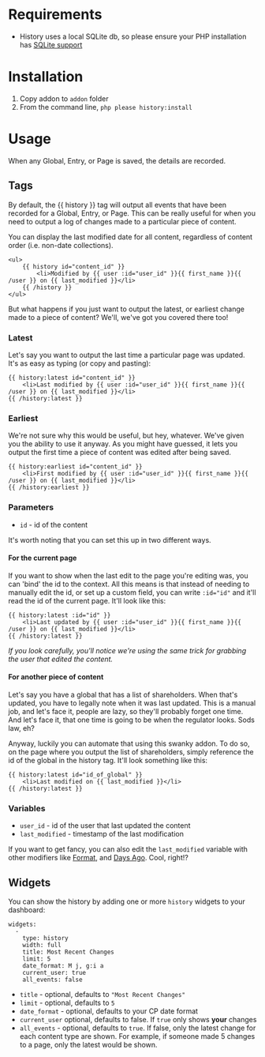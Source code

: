 # Requirements

* History uses a local SQLite db, so please ensure your PHP installation has [SQLite support](https://secure.php.net/manual/en/book.sqlite.php)

# Installation

1. Copy addon to `addon` folder
2. From the command line, `php please history:install`

# Usage

When any Global, Entry, or Page is saved, the details are recorded.

## Tags

By default, the {{ history }} tag will output all events that have been recorded for a Global, Entry, or Page. This can be really useful for when you need to output a log of changes made to a particular piece of content.

You can display the last modified date for all content, regardless of content order (i.e. non-date collections).

```
<ul>
    {{ history id="content_id" }}
        <li>Modified by {{ user :id="user_id" }}{{ first_name }}{{ /user }} on {{ last_modified }}</li>
    {{ /history }}
</ul>
```

But what happens if you just want to output the latest, or earliest change made to a piece of content? We'll, we've got you covered there too!

### Latest

Let's say you want to output the last time a particular page was updated. It's as easy as typing (or copy and pasting):

```
{{ history:latest id="content_id" }}
    <li>Last modified by {{ user :id="user_id" }}{{ first_name }}{{ /user }} on {{ last_modified }}</li>
{{ /history:latest }}
```

### Earliest

We're not sure why this would be useful, but hey, whatever. We've given you the ability to use it anyway. As you might have guessed, it lets you output the first time a piece of content was edited after being saved.

```
{{ history:earliest id="content_id" }}
    <li>First modified by {{ user :id="user_id" }}{{ first_name }}{{ /user }} on {{ last_modified }}</li>
{{ /history:earliest }}
```

### Parameters

* `id` - id of the content

It's worth noting that you can set this up in two different ways.

#### For the current page

If you want to show when the last edit to the page you're editing was, you can 'bind' the id to the context. All this means is that instead of needing to manually edit the id, or set up a custom field, you can write `:id="id"` and it'll read the id of the current page. It'll look like this:

```
{{ history:latest :id="id" }}
    <li>Last updated by {{ user :id="user_id" }}{{ first_name }}{{ /user }} on {{ last_modified }}</li>
{{ /history:latest }}
```

_If you look carefully, you'll notice we're using the same trick for grabbing the user that edited the content._

#### For another piece of content

Let's say you have a global that has a list of shareholders. When that's updated, you have to legally note when it was last updated. This is a manual job, and let's face it, people are lazy, so they'll probably forget one time. And let's face it, that one time is going to be when the regulator looks. Sods law, eh?

Anyway, luckily you can automate that using this swanky addon. To do so, on the page where you output the list of shareholders, simply reference the id of the global in the history tag. It'll look something like this:

```
{{ history:latest id="id_of_global" }}
    <li>Last modified on {{ last_modified }}</li>
{{ /history:latest }}
```

### Variables

* `user_id` - id of the user that last updated the content
* `last_modified` - timestamp of the last modification

If you want to get fancy, you can also edit the `last_modified` variable with other modifiers like [Format](https://docs.statamic.com/modifiers/format), and [Days Ago](https://docs.statamic.com/modifiers/days_ago). Cool, right!?

## Widgets

You can show the history by adding one or more `history` widgets to your dashboard:

```
widgets:
  -
    type: history
    width: full
    title: Most Recent Changes
    limit: 5
    date_format: M j, g:i a
    current_user: true
    all_events: false
```

* `title` - optional, defaults to `"Most Recent Changes"`
* `limit` - optional, defaults to `5`
* `date_format` - optional, defaults to your CP date format
* `current_user` optional, defaults to false. If `true` only shows **your** changes
* `all_events` - optional, defaults to `true`. If false, only the latest change for each content type are shown. For example, if someone made 5 changes to a page, only the latest would be shown.
